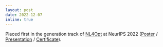 ```yaml
---
layout: post
date: 2022-12-07
inline: true
---
```


Placed first in the generation track of [NL4Opt](https://nl4opt.github.io) at NeurIPS 2022 ([Poster](assets/pdf/nl4opt22_poster.pdf) / [Presentation](assets/pdf/nl4opt22_presentation.pdf) / [Certificate](assets/img/nl4opt22_certificate.png)).
